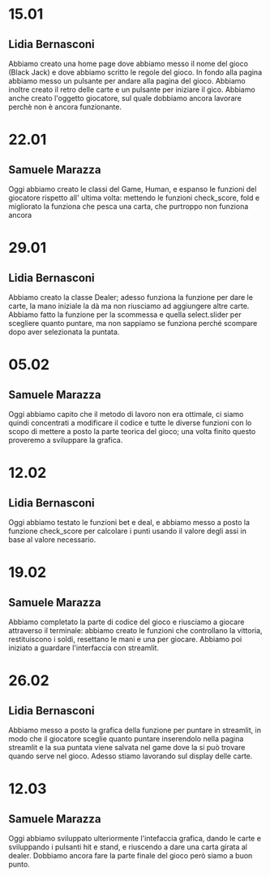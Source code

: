 # 15.01
## Lidia Bernasconi
Abbiamo creato una home page dove abbiamo messo il nome del gioco (Black Jack) e dove abbiamo scritto le regole del gioco. In fondo alla pagina abbiamo messo un pulsante per andare alla pagina del gioco. Abbiamo inoltre creato il retro delle carte e un pulsante per iniziare il gico. Abbiamo anche creato l'oggetto giocatore, sul quale dobbiamo ancora lavorare perchè non è ancora funzionante.

# 22.01
## Samuele Marazza
Oggi abbiamo creato le classi del Game, Human, e espanso le funzioni del giocatore rispetto all' ultima volta: mettendo le funzioni check_score, fold e migliorato la funziona che pesca una carta, che purtroppo non funziona ancora

# 29.01
## Lidia Bernasconi
Abbiamo creato la classe Dealer; adesso funziona la funzione per dare le carte, la mano iniziale la dà ma non riusciamo ad aggiungere altre carte. Abbiamo fatto la funzione per la scommessa e quella select.slider per scegliere quanto puntare, ma non sappiamo se funziona perché scompare dopo aver selezionata la puntata.

# 05.02
## Samuele Marazza
Oggi abbiamo capito che il metodo di lavoro non era ottimale, ci siamo quindi concentrati a modificare il codice e tutte le diverse funzioni con lo scopo di mettere a posto la parte teorica del gioco; una volta finito questo proveremo a sviluppare la grafica.

# 12.02
## Lidia Bernasconi
Oggi abbiamo testato le funzioni bet e deal, e abbiamo messo a posto la funzione check_score per calcolare i punti usando il valore degli assi in base al valore necessario.

# 19.02
##  Samuele Marazza
Abbiamo completato la parte di codice del gioco e riusciamo a giocare attraverso il terminale: abbiamo creato le funzioni che controllano la vittoria, restituiscono i soldi, resettano le mani e una per giocare. Abbiamo poi iniziato a guardare l'interfaccia con streamlit.

# 26.02
## Lidia Bernasconi
Abbiamo messo a posto la grafica della funzione per puntare in streamlit, in modo che il giocatore sceglie quanto puntare inserendolo nella pagina streamlit e la sua puntata viene salvata nel game dove la si può trovare quando serve nel gioco. Adesso stiamo lavorando sul display delle carte.

# 12.03
##  Samuele Marazza
Oggi abbiamo sviluppato ulteriormente l'intefaccia grafica, dando le carte e sviluppando i pulsanti hit e stand, e riuscendo a dare una carta girata al dealer. Dobbiamo ancora fare la parte finale del gioco però siamo a buon punto.